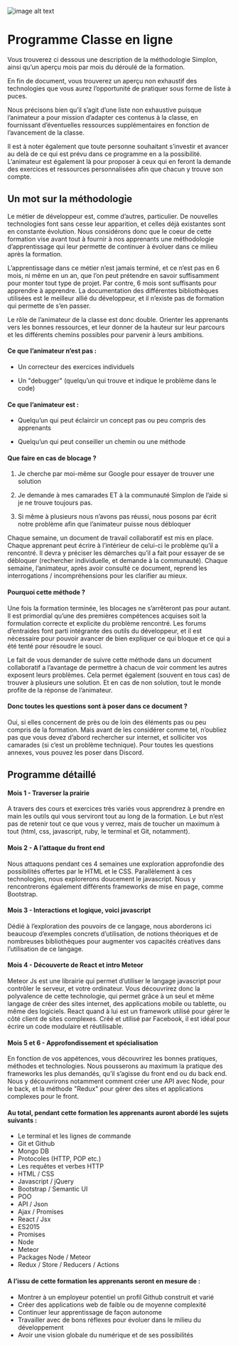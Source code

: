 ![image alt text](http://1b663dd7bf.url-de-test.ws/wp-content/uploads/2014/11/Capture-d%E2%80%99e%CC%81cran-2014-11-14-a%CC%80-16.03.41-300x92.png)

# Programme Classe en ligne

Vous trouverez ci dessous une description de la méthodologie Simplon, ainsi qu’un aperçu mois par mois du déroulé de la formation.

En fin de document, vous trouverez un aperçu non exhaustif des technologies que vous aurez l’opportunité de pratiquer sous forme de liste à puces.

Nous précisons bien qu’il s’agit d’une liste non exhaustive puisque l’animateur a pour mission d’adapter ces contenus à la classe, en fournissant d’éventuelles ressources supplémentaires en fonction de l’avancement de la classe.

Il est à noter également que toute personne souhaitant s’investir et avancer au delà de ce qui est prévu dans ce programme en a la possibilité. L’animateur est également là pour proposer à ceux qui en feront la demande des exercices et ressources personnalisées afin que chacun y trouve son compte.

## Un mot sur la méthodologie

Le métier de développeur est, comme d’autres, particulier. De nouvelles technologies font sans cesse leur apparition, et celles déjà existantes sont en constante évolution. Nous considérons donc que le coeur de cette formation vise avant tout à fournir à nos apprenants une méthodologie d’apprentissage qui leur permette de continuer à évoluer dans ce milieu après la formation.

L’apprentissage dans ce métier n’est jamais terminé, et ce n’est pas en 6 mois, ni même en un an, que l’on peut prétendre en savoir suffisamment pour monter tout type de projet. Par contre, 6 mois sont suffisants pour apprendre à apprendre. La documentation des différentes bibliothèques utilisées est le meilleur allié du développeur, et il n’existe pas de formation qui permette de s’en passer.

Le rôle de l’animateur de la classe est donc double. Orienter les apprenants vers les bonnes ressources, et leur donner de la hauteur sur leur parcours et les différents chemins possibles pour parvenir à leurs ambitions.

#### Ce que l’animateur n’est pas :

* Un correcteur des exercices individuels

* Un "debugger" (quelqu’un qui trouve et indique le problème dans le code)

#### Ce que l’animateur est :

* Quelqu’un qui peut éclaircir un concept pas ou peu compris des apprenants

* Quelqu’un qui peut conseiller un chemin ou une méthode

#### Que faire en cas de blocage ?

1. Je cherche par moi-même sur Google pour essayer de trouver une solution

2. Je demande à mes camarades ET à la communauté Simplon de l’aide si je ne trouve toujours pas.

3. Si même à plusieurs nous n’avons pas réussi, nous posons par écrit notre problème afin que l’animateur puisse nous débloquer

Chaque semaine, un document de travail collaboratif est mis en place. Chaque apprenant peut écrire à l’intérieur de celui-ci le problème qu’il a rencontré. Il devra y préciser les démarches qu’il a fait pour essayer de se débloquer (rechercher individuelle, et demande à la communauté). Chaque semaine, l’animateur, après avoir consulté ce document, reprend les interrogations / incompréhensions pour les clarifier au mieux.

#### Pourquoi cette méthode ?

Une fois la formation terminée, les blocages ne s’arrêteront pas pour autant. Il est primordial qu’une des premières compétences acquises soit la formulation correcte et explicite du problème rencontré. Les forums d’entraides font parti intégrante des outils du développeur, et il est nécessaire pour pouvoir avancer de bien expliquer ce qui bloque et ce qui a été tenté pour résoudre le souci.

Le fait de vous demander de suivre cette méthode dans un document collaboratif a l’avantage de permettre à chacun de voir comment les autres exposent leurs problèmes. Cela permet également (souvent en tous cas) de trouver à plusieurs une solution. Et en cas de non solution, tout le monde profite de la réponse de l’animateur.

#### Donc toutes les questions sont à poser dans ce document ?

Oui, si elles concernent de près ou de loin des éléments pas ou peu compris de la formation. Mais avant de les considérer comme tel, n’oubliez pas que vous devez d’abord rechercher sur internet, et solliciter vos camarades (si c’est un problème technique). Pour toutes les questions annexes, vous pouvez les poser dans Discord.

## Programme détaillé

#### Mois 1 - Traverser la prairie

A travers des cours et exercices très variés vous apprendrez à prendre en main les outils qui vous serviront tout au long de la formation. Le but n’est pas de retenir tout ce que vous y verrez, mais de toucher un maximum à tout (html, css, javascript, ruby, le terminal et Git, notamment).

#### Mois 2 - A l’attaque du front end

Nous attaquons pendant ces 4 semaines une exploration approfondie des possibilités offertes par le HTML et le CSS. Parallèlement à ces technologies, nous explorerons doucement le javascript. Nous y rencontrerons également différents frameworks de mise en page, comme Bootstrap.

#### Mois 3 - Interactions et logique, voici javascript

Dédié à l’exploration des pouvoirs de ce langage, nous aborderons ici beaucoup d’exemples concrets d’utilisation, de notions théoriques et de nombreuses bibliothèques pour augmenter vos capacités créatives dans l’utilisation de ce langage.

#### Mois 4 - Découverte de React et intro Meteor

Meteor Js est une librairie qui permet d’utiliser le langage javascript pour contrôler le serveur, et votre ordinateur. Vous découvrirez donc la polyvalence de cette technologie, qui permet grâce à un seul et même langage de créer des sites internet, des applications mobile ou tablette, ou même des logiciels. React quand à lui est un framework utilisé pour gérer le côté client de sites complexes. Créé et utilisé par Facebook, il est idéal pour écrire un code modulaire et réutilisable.

#### Mois 5 et 6 - Approfondissement et spécialisation

En fonction de vos appétences, vous découvrirez les bonnes pratiques, méthodes et technologies. Nous pousserons au maximum la pratique des frameworks les plus demandés, qu’il s’agisse du front end ou du back end. Nous y découvrirons notamment comment créer une API avec Node, pour le back, et la méthode "Redux" pour gérer des sites et applications complexes pour le front.

#### Au total, pendant cette formation les apprenants auront abordé les sujets suivants :

* Le terminal et les lignes de commande
* Git et Github
* Mongo DB
* Protocoles (HTTP, POP etc.)
* Les requêtes et verbes HTTP
* HTML / CSS
* Javascript / jQuery
* Bootstrap / Semantic UI
* POO
* API / Json
* Ajax / Promises
* React / Jsx
* ES2015
* Promises
* Node
* Meteor
* Packages Node / Meteor
* Redux / Store / Reducers / Actions

#### A l’issu de cette formation les apprenants seront en mesure de :

* Montrer à un employeur potentiel un profil Github construit et varié
* Créer des applications web de faible ou de moyenne complexité
* Continuer leur apprentissage de façon autonome
* Travailler avec de bons réflexes pour évoluer dans le milieu du développement
* Avoir une vision globale du numérique et de ses possibilités

